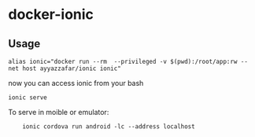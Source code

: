 # docker-ionic


## Usage

```
alias ionic="docker run --rm  --privileged -v $(pwd):/root/app:rw --net host ayyazzafar/ionic ionic" 
```
now you can access ionic from your bash


```
ionic serve
```

To serve in moible or emulator:

```
	ionic cordova run android -lc --address localhost
```
